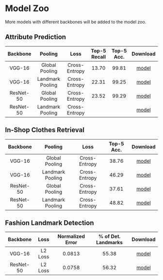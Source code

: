 # Model Zoo

More models with different backbones will be added to the model zoo.

## Attribute Prediction

|   Backbone  |      Pooling     |      Loss     | Top-5 Recall | Top-5 Acc. |      Download      |
| :---------: | :--------------: | :-----------: | :----------: | :--------: | :----------------: |
|    VGG-16   |  Global Pooling  | Cross-Entropy |     13.70    |   99.81    |     [model]()      |
|    VGG-16   | Landmark Pooling | Cross-Entropy |     22.31    |   99.25    |     [model]()      |
|  ResNet-50  |  Global Pooling  | Cross-Entropy |     23.52    |   99.29    |     [model]()      |
|  ResNet-50  | Landmark Pooling | Cross-Entropy |              |            |     [model]()      |

## In-Shop Clothes Retrieval

|   Backbone  |      Pooling     |      Loss     | Top-5 Acc. |      Download      |
| :---------: | :--------------: | :-----------: | :--------: | :----------------: |
|    VGG-16   |  Global Pooling  | Cross-Entropy |   38.76    |     [model]()      |
|    VGG-16   | Landmark Pooling | Cross-Entropy |   46.29    |     [model]()      |
|  ResNet-50  |  Global Pooling  | Cross-Entropy |   37.61    |     [model]()      |
|  ResNet-50  | Landmark Pooling | Cross-Entropy |   48.82    |     [model]()      |

## Fashion Landmark Detection

|   Backbone  |   Loss  | Normalized Error | % of Det. Landmarks |      Download      |
| :---------: | :-----: | :--------------: | :-----------------: | :----------------: |
|    VGG-16   | L2 Loss |       0.0813     |        55.38        |     [model]()      |
|  ResNet-50  | L2 Loss |       0.0758     |        56.32        |     [model]()      |
